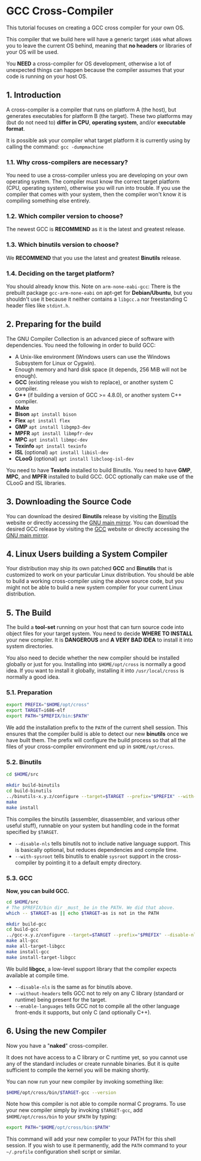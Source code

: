 # GCC Cross-Compiler

This tutorial focuses on creating a GCC cross compiler for your own OS.

This compiler that we build here will have a generic target `i686` what allows you to leave the current OS behind, meaning that **no headers** or libraries of your OS will be used.

You **NEED** a cross-compiler for OS development, otherwise a lot of unexpected things can happen because the compiler assumes that your code is running on your host OS.

## 1. Introduction

A cross-compiler is a compiler that runs on platform A (the host), but generates executables for platform B (the target). These two platforms may (but do not need to) **differ in CPU**, **operating system**, and/or **executable format**.

It is possible ask your compiler what target platform it is currently using by calling the command:
```gcc -dumpmachine```

### 1.1. Why cross-compilers are necessary?

You need to use a cross-compiler unless you are developing on your own operating system. The compiler must know the correct target platform (CPU, operating system), otherwise you will run into trouble. If you use the compiler that comes with your system, then the compiler won't know it is compiling something else entirely.

### 1.2. Which compiler version to choose?

The newest GCC is **RECOMMEND** as it is the latest and greatest release.

### 1.3. Which binutils version to choose?

We **RECOMMEND** that you use the latest and greatest **Binutils** release.

### 1.4. Deciding on the target platform?

You should already know this.
Note on `arm-none-eabi-gcc`: There is the prebuilt package `gcc-arm-none-eabi` on apt-get for **Debian/Ubuntu**, but you shouldn't use it because it neither contains a `libgcc.a` nor freestanding C header files like `stdint.h`.

## 2. Preparing for the build

The GNU Compiler Collection is an advanced piece of software with dependencies. You need the following in order to build GCC:

* A Unix-like environment (Windows users can use the Windows Subsystem for Linux or Cygwin).
* Enough memory and hard disk space (it depends, 256 MiB will not be enough).
* **GCC** (existing release you wish to replace), or another system C compiler.
* **G++** (if building a version of GCC >= 4.8.0), or another system C++ compiler.
* **Make**
* **Bison**     ```apt install bison```
* **Flex**      ```apt install flex```
* **GMP**       ```apt install libgmp3-dev```
* **MPFR**      ```apt install libmpfr-dev```
* **MPC**       ```apt install libmpc-dev```
* **Texinfo**   ```apt install texinfo```
* **ISL** (optional)    ```apt install libisl-dev```
* **CLooG** (optional)  ```apt install libcloog-isl-dev```

You need to have **Texinfo** installed to build Binutils.
You need to have **GMP**, **MPC**, and **MPFR** installed to build GCC. GCC optionally can make use of the CLooG and ISL libraries.

## 3. Downloading the Source Code

You can download the desired **Binutils** release by visiting the [Binutils](https://www.gnu.org/software/binutils/) website or directly accessing the [GNU main mirror](https://ftp.gnu.org/gnu/binutils/).
You can download the desired GCC release by visiting the [GCC](https://www.gnu.org/software/gcc/) website or directly accessing the [GNU main mirror](https://ftp.gnu.org/gnu/gcc/).

## 4. Linux Users building a System Compiler

Your distribution may ship its own patched **GCC** and **Binutils** that is customized to work on your particular Linux distribution.
You should be able to build a working cross-compiler using the above source code, but you might not be able to build a new system compiler for your current Linux distribution.

## 5. The Build

The build a **tool-set** running on your host that can turn source code into object files for your target system. You need to decide **WHERE TO INSTALL** your new compiler. It is **DANGEROUS** and **A VERY BAD IDEA** to install it into system directories.

You also need to decide whether the new compiler should be installed globally or just for you. Installing into `$HOME/opt/cross` is normally a good idea. If you want to install it globally, installing it into `/usr/local/cross` is normally a good idea.

### 5.1. Preparation

```bash
export PREFIX="$HOME/opt/cross"
export TARGET=i686-elf
export PATH="$PREFIX/bin:$PATH"
```

We add the installation prefix to the `PATH` of the current shell session. This ensures that the compiler build is able to detect our new **binutils** once we have built them.
The prefix will configure the build process so that all the files of your cross-compiler environment end up in `$HOME/opt/cross`.

### 5.2. Binutils

```bash
cd $HOME/src

mkdir build-binutils
cd build-binutils
../binutils-x.y.z/configure --target=$TARGET --prefix="$PREFIX" --with-sysroot --disable-nls --disable-werror
make
make install
```

This compiles the binutils (assembler, disassembler, and various other useful stuff), runnable on your system but handling code in the format specified by `$TARGET`.

* `--disable-nls` tells binutils not to include native language support. This is basically optional, but reduces dependencies and compile time.
* `--with-sysroot` tells binutils to enable `sysroot` support in the cross-compiler by pointing it to a default empty directory.

### 5.3. GCC

**Now, you can build GCC.**

```bash
cd $HOME/src
# The $PREFIX/bin dir _must_ be in the PATH. We did that above.
which -- $TARGET-as || echo $TARGET-as is not in the PATH

mkdir build-gcc
cd build-gcc
../gcc-x.y.z/configure --target=$TARGET --prefix="$PREFIX" --disable-nls --enable-languages=c,c++ --without-headers
make all-gcc
make all-target-libgcc
make install-gcc
make install-target-libgcc
```

We build **libgcc**, a low-level support library that the compiler expects available at compile time.

* `--disable-nls` is the same as for binutils above.
* `--without-headers` tells GCC not to rely on any C library (standard or runtime) being present for the target.
* `--enable-languages` tells GCC not to compile all the other language front-ends it supports, but only C (and optionally C++).

## 6. Using the new Compiler

Now you have a "**naked**" cross-compiler.

It does not have access to a C library or C runtime yet, so you cannot use any of the standard includes or create runnable binaries. But it is quite sufficient to compile the kernel you will be making shortly.

You can now run your new compiler by invoking something like:

```bash
$HOME/opt/cross/bin/$TARGET-gcc --version
```

Note how this compiler is not able to compile normal C programs.
To use your new compiler simply by invoking `$TARGET-gcc`, add `$HOME/opt/cross/bin` to your `$PATH` by typing:

```bash
export PATH="$HOME/opt/cross/bin:$PATH"
```

This command will add your new compiler to your PATH for this shell session. If you wish to use it permanently, add the `PATH` command to your `~/.profile` configuration shell script or similar.

